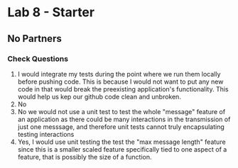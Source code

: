 # Lab 8 - Starter
## No Partners
### Check Questions
1) I would integrate my tests during the point where we run them locally before pushing code. This is because I would not want to put any new code in that would break the preexisting application's functionality. This would help us kep our github code clean and unbroken.
2) No
3) No we would not use a unit test to test the whole "message" feature of an application as there could be many interactions in the transmission of just one messsage, and therefore unit tests cannot truly encapsulating testing interactions
4) Yes, I would use unit testing the test the "max message length" feature since this is a smaller scaled feature specifically tied to one aspect of a feature, that is possibly the size of a function.
